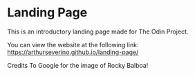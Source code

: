 # Landing Page

This is an introductory landing page made for The Odin Project. 

You can view the website at the following link: 
https://arthurseverino.github.io/landing-page/

Credits To Google for the image of Rocky Balboa!
